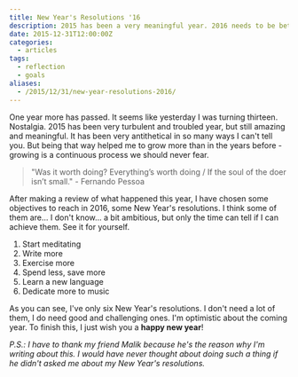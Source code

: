 ```yaml
---
title: New Year's Resolutions '16
description: 2015 has been a very meaningful year. 2016 needs to be better than 2015 and so on. Here are my New Year's resolutions.
date: 2015-12-31T12:00:00Z
categories:
  - articles
tags:
  - reflection
  - goals
aliases:
  - /2015/12/31/new-year-resolutions-2016/
---
```


One year more has passed. It seems like yesterday I was turning thirteen. Nostalgia. 2015 has been very turbulent and troubled year, but still amazing and meaningful. It has been very antithetical in so many ways I can't tell you. But being that way helped me to grow more than in the years before - growing is a continuous process we should never fear.

<!--more-->

> "Was it worth doing? Everything’s worth doing / If the soul of the doer isn’t small." - Fernando Pessoa

After making a review of what happened this year, I have chosen some objectives to reach in 2016, some New Year's resolutions. I think some of them are... I don't know... a bit ambitious, but only the time can tell if I can achieve them. See it for yourself.

1. Start meditating
2. Write more
3. Exercise more
4. Spend less, save more
5. Learn a new language
6. Dedicate more to music

As you can see, I've only six New Year's resolutions. I don't need a lot of them, I do need good and challenging ones. I'm optimistic about the coming year. To finish this, I just wish you a **happy new year**!

*P.S.: I have to thank my friend Malik because he's the reason why I'm writing about this. I would have never thought about doing such a thing if he didn't asked me about my New Year's resolutions.*
